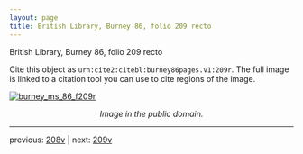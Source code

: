```yaml
---
layout: page
title: British Library, Burney 86, folio 209 recto
---
```


British Library, Burney 86, folio 209 recto

Cite this object as `urn:cite2:citebl:burney86pages.v1:209r`.  The full image is linked to a citation tool you can use to cite regions of the image.

[![burney_ms_86_f209r](http://www.homermultitext.org/iipsrv?IIIF=/project/homer/pyramidal/deepzoom/citebl/burney86imgs/v1/burney_ms_86_f209r.tif/full/800,/0/default.jpg)](http://www.homermultitext.org/ict2/?urn=urn:cite2:citebl:burney86imgs.v1:burney_ms_86_f209r) 

<p style="text-align: center; font-style: italic;">Image in the public domain.</p>

---

previous: [208v](../208v/) | next: [209v](../209v/)